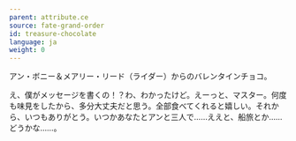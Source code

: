 ```yaml
---
parent: attribute.ce
source: fate-grand-order
id: treasure-chocolate
language: ja
weight: 0
---
```


アン・ボニー＆メアリー・リード（ライダー）からのバレンタインチョコ。

え、僕がメッセージを書くの！？わ、わかったけど。えーっと、マスター。何度も味見をしたから、多分大丈夫だと思う。全部食べてくれると嬉しい。それから、いつもありがとう。いつかあなたとアンと三人で……ええと、船旅とか……どうかな……。
